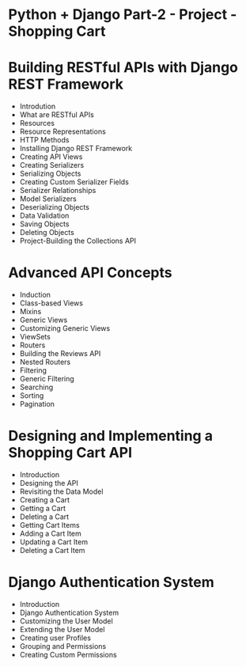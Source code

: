 # Python + Django Part-2 - Project - Shopping Cart

# Building RESTful APIs with  Django REST Framework
- Introdution
- What are RESTful APIs
- Resources
- Resource Representations
- HTTP Methods
- Installing Django REST Framework
- Creating API Views
- Creating Serializers
- Serializing Objects
- Creating Custom Serializer Fields
- Serializer Relationships
- Model Serializers
- Deserializing Objects
- Data Validation
- Saving Objects
- Deleting Objects
- Project-Building the Collections API

# Advanced API Concepts
- Induction
- Class-based Views
- Mixins
- Generic Views
- Customizing Generic Views
- ViewSets
- Routers
- Building the Reviews API
- Nested Routers
- Filtering
- Generic Filtering
- Searching 
- Sorting
- Pagination

# Designing and Implementing a Shopping Cart API
- Introduction
- Designing the API
- Revisiting the Data Model
- Creating a Cart
- Getting a Cart
- Deleting a Cart
- Getting Cart Items
- Adding a Cart Item
- Updating a Cart Item
- Deleting a Cart Item

# Django Authentication System
- Introduction
- Django Authentication System
- Customizing the User Model
- Extending the User Model
- Creating user Profiles
- Grouping and Permissions
- Creating Custom Permissions
